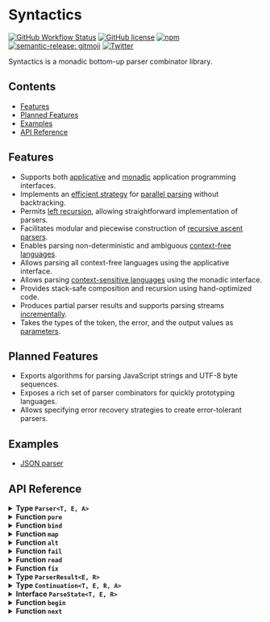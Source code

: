 # Syntactics

[![GitHub Workflow Status](https://img.shields.io/github/actions/workflow/status/aaditmshah/syntactics/continuous-deployment.yml?branch=main&logo=github)](https://github.com/aaditmshah/syntactics/actions/workflows/continuous-deployment.yml)
[![GitHub license](https://img.shields.io/github/license/aaditmshah/syntactics)](https://github.com/aaditmshah/syntactics/blob/main/LICENSE)
[![npm](https://img.shields.io/npm/v/syntactics?logo=npm)](https://www.npmjs.com/package/syntactics)
[![semantic-release: gitmoji](https://img.shields.io/badge/semantic--release-gitmoji-E10079?logo=semantic-release)](https://github.com/semantic-release/semantic-release)
[![Twitter](https://img.shields.io/twitter/url?url=https%3A%2F%2Fgithub.com%2Faaditmshah%2Fsyntactics)](https://twitter.com/intent/tweet?text=Wow:&url=https%3A%2F%2Fgithub.com%2Faaditmshah%2Fsyntactics)

Syntactics is a monadic bottom-up parser combinator library.

## Contents

- [Features](#features)
- [Planned Features](#planned-features)
- [Examples](#examples)
- [API Reference](#api-reference)

## Features

- Supports both [applicative](https://en.wikipedia.org/wiki/Applicative_functor) and [monadic](<https://en.wikipedia.org/wiki/Monad_(functional_programming)>) application programming interfaces.
- Implements an [efficient strategy](https://okmij.org/ftp/papers/LogicT.pdf) for [parallel parsing](https://www.cambridge.org/core/services/aop-cambridge-core/content/view/0AF17481A41F2007752F530F07698139/S0956796804005192a.pdf/functional-pearl-parallel-parsing-processes.pdf) without backtracking.
- Permits [left recursion](https://en.wikipedia.org/wiki/Left_recursion), allowing straightforward implementation of parsers.
- Facilitates modular and piecewise construction of [recursive ascent parsers](https://en.wikipedia.org/wiki/Recursive_ascent_parser).
- Enables parsing non-deterministic and ambiguous [context-free languages](https://en.wikipedia.org/wiki/Context-free_language).
- Allows parsing all context-free languages using the applicative interface.
- Allows parsing [context-sensitive languages](https://en.wikipedia.org/wiki/Context-sensitive_language) using the monadic interface.
- Provides stack-safe composition and recursion using hand-optimized code.
- Produces partial parser results and supports parsing streams [incrementally](https://en.wikipedia.org/wiki/Online_algorithm).
- Takes the types of the token, the error, and the output values as [parameters](https://en.wikipedia.org/wiki/Parametric_polymorphism).

## Planned Features

- Exports algorithms for parsing JavaScript strings and UTF-8 byte sequences.
- Exposes a rich set of parser combinators for quickly prototyping languages.
- Allows specifying error recovery strategies to create error-tolerant parsers.

## Examples

- [JSON parser](https://github.com/aaditmshah/syntactics/blog/master/src/json.ts)

## API Reference

<details>
<summary><strong>Type <code>Parser&lt;T, E, A&gt;</code></strong></summary>

<br/>Represents a parser which consumes tokens of type `T` and returns either errors of type `E` or values of type `A`.

</details>

<details>
<summary><strong>Function <code>pure</code></strong></summary>

<br/>Returns a parser which always succeeds. The parser returns the given value. It doesn't consume any input tokens.

**Type Declaration**

```typescript
const pure: <T, E, A>(value: A) => Parser<T, E, A>;
```

**Use Cases**

The `pure` function is commonly used to create optional parsers. For example, if we have a parser for a plus or a minus sign called `sign`, then we can make it optional as follows.

```typescript
const optionalSign = alt(pure(""), sign);
```

The `pure` function is also commonly used with the `read` function to accept specific tokens. For example, here's a parser which accepts digits and rejects everything else.

```typescript
const digit = read((character) =>
  "0123456789".includes(character)
    ? pure(character)
    : fail({ expected: "digit", received: character })
);
```

</details>

<details>
<summary><strong>Function <code>bind</code></strong></summary>

<br/>Sequences two parsers. The second parser can depend upon the output of the first parser. Hence, it's more powerful than the `map` function. However, it's also more difficult to use. Always prefer using the `map` function instead of the `bind` function for parsing context-free languages.

**Type Declaration**

```typescript
const bind: <T, E, A, B>(
  parser: Parser<T, E, A>,
  arrow: (value: A) => Parser<T, E, B>
) => Parser<T, E, B>;
```

**Use Cases**

Used for context-sensitive parsing. For example, given a function `repeat` than can repeat a parser a specified number of times, we can create a parser for the context-sensitive language $a^nb^nc^n$ using `bind`.

```typescript
const abcCount = (n: number) =>
  alt(
    bind(a, () => abcCount(n + 1)),
    map(() => n, repeat(b, n), repeat(c, n))
  );

const abc = abcCount(0);
```

</details>

<details>
<summary><strong>Function <code>map</code></strong></summary>

<br/>Sequences and transforms the results of multiple parsers. The input parsers are independent of each other. Hence, it's less powerful than `bind`. However, it's much easier to use. Always prefer using the `map` function instead of the `bind` function for parsing context-free languages.

**Type Declaration**

```typescript
type Parsers<T, E, A> = {
  [K in keyof A]: Parser<T, E, A[K]>;
};

const map: <T, E, A extends unknown[], B>(
  morphism: (...a: A) => B,
  ...parsers: Parsers<T, E, A>
) => Parser<T, E, B>;
```

**Use Cases**

Used for sequencing parsers. For example, given parsers for parsing identifiers, arbitrary text, and expressions, we can create a parser for declarations.

```typescript
const makeDeclaration = (name, _equals, expr) => ({
  type: "declaration",
  name,
  expr
});

const declaration = map(makeDeclaration, identifier, text("="), expression);
```

</details>

<details>
<summary><strong>Function <code>alt</code></strong></summary>

<br/>Combines multiple parsers non-deterministically. The resultant parser executes the input parsers in parallel and without backtracking. The order of the input parsers doesn't matter. It can also return multiple results for ambiguous grammars.

**Type Declaration**

```typescript
const alt: <T, E, A>(...parsers: Parser<T, E, A>[]) => Parser<T, E, A>;
```

**Use Cases**

Used for selecting parsers non-deterministically. For example, given parsers for expressions and declarations, we can create a parser that can parse either expressions or declarations.

```typescript
const eitherExpressionOrDeclaration = alt(expression, declaration);
```

</details>

<details>
<summary><strong>Function <code>fail</code></strong></summary>

<br/>Returns a parser which always fails. The parser returns the given error. It doesn't consume any input tokens.

**Type Declaration**

```typescript
const fail: <T, E, A>(error: E) => Parser<T, E, A>;
```

**Use Cases**

The `fail` function is also commonly used with the `read` function to reject specific tokens. For example, here's a parser which accepts digits and rejects everything else.

```typescript
const digit = read((character) =>
  "0123456789".includes(character)
    ? pure(character)
    : fail({ expected: "digit", received: character })
);
```

</details>

<details>
<summary><strong>Function <code>read</code></strong></summary>

<br/>Returns a parser which consumes a single input token and applies the input function to this token. The input function can decide whether to accept the token, reject the token, or continue parsing more input tokens.

**Type Declaration**

```typescript
const read: <T, E, A>(arrow: (token: T) => Parser<T, E, A>) => Parser<T, E, A>;
```

**Use Cases**

Reading and parsing tokens from the input stream. For example, here's a parser for the keyword `if`.

```typescript
const keywordIf = read((char1) => {
  if (char1 !== "i") return fail({ expected: "i", received: char1 });
  return read((char2) => {
    if (char2 !== "f") return fail({ expected: "f", received: char2 });
    return pure("if");
  });
});
```

</details>

<details>
<summary><strong>Function <code>fix</code></strong></summary>

<br/>Returns an object of mutually-recursive parsers. The input of the `fix` function is an object of combinators. The `fix` function feeds the output of all the combinators, which is collected as an object of mutually-recursive parsers, to each of the combinators. Kind of like a dragon eating its own tail.

<img src="./media/ouroboros.png" alt="Ouroboros Dragon" width="200" height="210" />

Self reference, symbolized as the Ouroboros Dragon, allows us to define recursive and mutually-recursive parsers. The `fix` function also allows you to define [left-recursive](https://en.wikipedia.org/wiki/Left_recursion) parsers.

**Type Declaration**

```typescript
type Parsers<T, E, A> = {
  [K in keyof A]: Parser<T, E, A[K]>;
};

type Combinators<T, E, A> = {
  [K in keyof A]: (parsers: Parsers<T, E, A>) => Parser<T, E, A[K]>;
};

const fix: <T, E, A extends {}>(
  combinators: Combinators<T, E, A>
) => Parsers<T, E, A>;
```

**Use Cases**

Defining recursive and mutually-recursive parsers. For example, given parsers for numbers and arbitrary text we can define parsers for expressions, terms, and factors.

```typescript
const makeAdd = (left, _plus, right) => ({ type: "add", left, right });

const makeMul = (left, _times, right) => ({ type: "mul", left, right });

const makeGroup = (_left, expr, _right) => expr;

const { expression } = fix({
  expression: ({ expression, term }) =>
    alt(term, map(makeAdd, expression, text("+"), term)),
  term: ({ term, factor }) =>
    alt(factor, map(makeMul, term, text("*"), factor)),
  factor: ({ expression }) =>
    alt(number, map(makeGroup, text("("), expression, text(")")))
});
```

</details>

<details>
<summary><strong>Type <code>ParserResult&lt;E, R&gt;</code></strong></summary>

<br/>Represents the result of a parser. It can either contain zero or more errors of type `T`, or one or more parsed values of type `R`.

**Type Declaration**

```typescript
interface Cons<A> {
  head: A;
  tail: List<A>;
}

type List<A> = Cons<A> | null;

type ParserResult<E, R> =
  | { success: false; errors: List<E> }
  | { success: true; values: Cons<R> };
```

</details>

<details>
<summary><strong>Type <code>Continuation&lt;T, E, R, A&gt;</code></strong></summary>

<br/>Represents a possible continuation of the parsing process at a given point. A non-empty list of continuations can be given to the `next` function to continue the parsing process from that point.

</details>

<details>
<summary><strong>Interface <code>ParseState&lt;T, E, R&gt;</code></strong></summary>

<br/>Represents the state of the parsing process at a given point. It contains the result of the parsing process at that point. It also contains the list of continuations of the parsing process from that point.

**Type Declaration**

```typescript
interface Cons<A> {
  head: A;
  tail: List<A>;
}

type List<A> = Cons<A> | null;

interface ParseState<T, E, R> {
  result: ParserResult<E, R>;
  continuations: List<Continuation<T, E, R, T>>;
}
```

</details>

<details>
<summary><strong>Function <code>begin</code></strong></summary>

<br/>Starts the parsing process and returns the first parse state.

**Type Declaration**

```typescript
const begin: <T, E, R>(parser: Parser<T, E, R>) => ParseState<T, E, R>;
```

**Use Cases**

The `begin` function is used to start the parsing process.

```typescript
const parse = <E, R>(
  parser: Parser<string, E, R>,
  input: string
): ParserResult<E, R> => {
  let state = begin(parser);

  for (const char of input) {
    const { result, continuations } = state;
    if (continuations === null) return result;
    state = next(continuations, char);
  }

  return state.result;
};
```

</details>

<details>
<summary><strong>Function <code>next</code></strong></summary>

<br/>Continues the parsing process and returns the next parse state. The list of non-empty continuations specify where to continue the parsing process from. In order to continue the parsing process, the next token from the input stream needs to be given to the `next` function.

**Type Declaration**

```typescript
const next: <T, E, R>(
  continuations: Cons<Continuation<T, E, R, T>>,
  token: T
) => ParseState<T, E, R>;
```

**Use Cases**

The `next` function is used to continue the parsing process.

```typescript
const parse = <E, R>(
  parser: Parser<string, E, R>,
  input: string
): ParserResult<E, R> => {
  let state = begin(parser);

  for (const char of input) {
    const { result, continuations } = state;
    if (continuations === null) return result;
    state = next(continuations, char);
  }

  return state.result;
};
```

</details>

